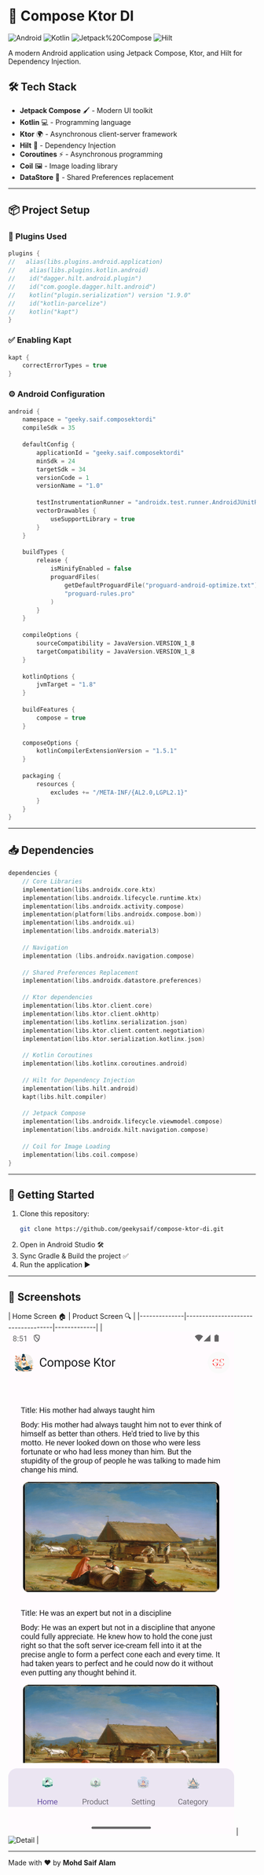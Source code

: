 # 📱 Compose Ktor DI

![Android](https://img.shields.io/badge/Android-35-brightgreen) ![Kotlin](https://img.shields.io/badge/Kotlin-1.9.0-blue) ![Jetpack%20Compose](https://img.shields.io/badge/Jetpack%20Compose-%23FF5722) ![Hilt](https://img.shields.io/badge/Hilt-Dagger-blueviolet)

A modern Android application using Jetpack Compose, Ktor, and Hilt for Dependency Injection.

## 🛠️ Tech Stack

- **Jetpack Compose** 🖌️ - Modern UI toolkit
- **Kotlin** 💻 - Programming language
- **Ktor** 🌍 - Asynchronous client-server framework
- **Hilt** 🔧 - Dependency Injection
- **Coroutines** ⚡ - Asynchronous programming
- **Coil** 🖼️ - Image loading library
- **DataStore** 💾 - Shared Preferences replacement

---

## 📦 Project Setup

### 🔌 Plugins Used
```kotlin
plugins {
//   alias(libs.plugins.android.application)
//    alias(libs.plugins.kotlin.android)
//    id("dagger.hilt.android.plugin")
//    id("com.google.dagger.hilt.android")
//    kotlin("plugin.serialization") version "1.9.0"
//    id("kotlin-parcelize")
//    kotlin("kapt")
}
```

### ✅ Enabling Kapt
```kotlin
kapt {
    correctErrorTypes = true
}
```

### ⚙️ Android Configuration
```kotlin
android {
    namespace = "geeky.saif.composektordi"
    compileSdk = 35
    
    defaultConfig {
        applicationId = "geeky.saif.composektordi"
        minSdk = 24
        targetSdk = 34
        versionCode = 1
        versionName = "1.0"

        testInstrumentationRunner = "androidx.test.runner.AndroidJUnitRunner"
        vectorDrawables {
            useSupportLibrary = true
        }
    }
    
    buildTypes {
        release {
            isMinifyEnabled = false
            proguardFiles(
                getDefaultProguardFile("proguard-android-optimize.txt"),
                "proguard-rules.pro"
            )
        }
    }
    
    compileOptions {
        sourceCompatibility = JavaVersion.VERSION_1_8
        targetCompatibility = JavaVersion.VERSION_1_8
    }
    
    kotlinOptions {
        jvmTarget = "1.8"
    }
    
    buildFeatures {
        compose = true
    }
    
    composeOptions {
        kotlinCompilerExtensionVersion = "1.5.1"
    }
    
    packaging {
        resources {
            excludes += "/META-INF/{AL2.0,LGPL2.1}"
        }
    }
}
```

---

## 📥 Dependencies
```kotlin
dependencies {
    // Core Libraries
    implementation(libs.androidx.core.ktx)
    implementation(libs.androidx.lifecycle.runtime.ktx)
    implementation(libs.androidx.activity.compose)
    implementation(platform(libs.androidx.compose.bom))
    implementation(libs.androidx.ui)
    implementation(libs.androidx.material3)
    
    // Navigation
    implementation (libs.androidx.navigation.compose)
    
    // Shared Preferences Replacement
    implementation(libs.androidx.datastore.preferences)

    // Ktor dependencies
    implementation(libs.ktor.client.core)
    implementation(libs.ktor.client.okhttp)
    implementation(libs.kotlinx.serialization.json)
    implementation(libs.ktor.client.content.negotiation)
    implementation(libs.ktor.serialization.kotlinx.json)

    // Kotlin Coroutines
    implementation(libs.kotlinx.coroutines.android)

    // Hilt for Dependency Injection
    implementation(libs.hilt.android)
    kapt(libs.hilt.compiler)

    // Jetpack Compose
    implementation(libs.androidx.lifecycle.viewmodel.compose)
    implementation(libs.androidx.hilt.navigation.compose)

    // Coil for Image Loading
    implementation(libs.coil.compose)
}
```

---

## 🚀 Getting Started
1. Clone this repository:
   ```sh
   git clone https://github.com/geekysaif/compose-ktor-di.git
   ```
2. Open in Android Studio 🛠️
3. Sync Gradle & Build the project ✅
4. Run the application ▶️

---

## 📸 Screenshots

| Home Screen 🏠 | Product Screen 🔍 |
|--------------|-----------------------------------|-------------|
| ![Home](screenshots/home.png) | ![Detail](screenshots/detail.png) |


---

Made with ❤️ by **Mohd Saif Alam**

